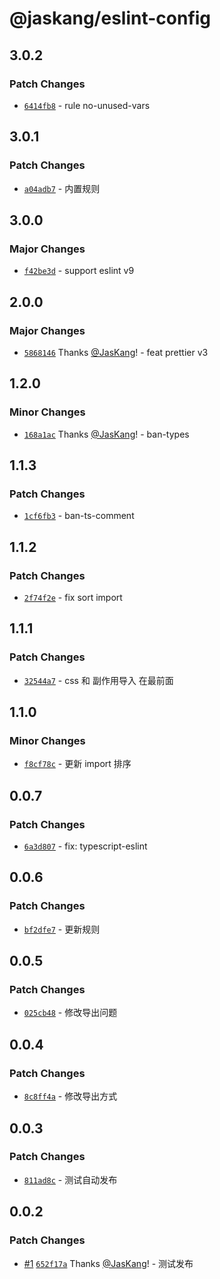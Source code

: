 # @jaskang/eslint-config

## 3.0.2

### Patch Changes

- [`6414fb8`](https://github.com/JasKang/config/commit/6414fb835c3b1791ef3af611b4aa50df48c1cc85) - rule no-unused-vars

## 3.0.1

### Patch Changes

- [`a04adb7`](https://github.com/JasKang/config/commit/a04adb72dee9b9a7e90e766f37b1cd292bbc1d48) - 内置规则

## 3.0.0

### Major Changes

- [`f42be3d`](https://github.com/JasKang/config/commit/f42be3d903d135666a2ba87b488334f3234051ca) - support eslint v9

## 2.0.0

### Major Changes

- [`5868146`](https://github.com/JasKang/config/commit/5868146b519e107b04482732f4d7061bc32aa1cd) Thanks [@JasKang](https://github.com/JasKang)! - feat prettier v3

## 1.2.0

### Minor Changes

- [`168a1ac`](https://github.com/JasKang/config/commit/168a1ac4b2e1b7293cab3efe23815b5ec3d635b9) Thanks [@JasKang](https://github.com/JasKang)! - ban-types

## 1.1.3

### Patch Changes

- [`1cf6fb3`](https://github.com/JasKang/config/commit/1cf6fb3eb14f3d5dfd66615905f3f3ad362b3e58) - ban-ts-comment

## 1.1.2

### Patch Changes

- [`2f74f2e`](https://github.com/JasKang/config/commit/2f74f2e73719112dc0cc57c6ff039808843c9baf) - fix sort import

## 1.1.1

### Patch Changes

- [`32544a7`](https://github.com/JasKang/config/commit/32544a77720346526633d15aebc31755ba5ccdf3) - css 和 副作用导入 在最前面

## 1.1.0

### Minor Changes

- [`f8cf78c`](https://github.com/JasKang/config/commit/f8cf78c12c3ecd2be727dd3b148fb8b8d2cf9d53) - 更新 import 排序

## 0.0.7

### Patch Changes

- [`6a3d807`](https://github.com/JasKang/config/commit/6a3d807a2bbab5e4520ba06374b2b451dc2a86a2) - fix: typescript-eslint

## 0.0.6

### Patch Changes

- [`bf2dfe7`](https://github.com/JasKang/config/commit/bf2dfe755681e24454b453d9a17449e26b42ca6e) - 更新规则

## 0.0.5

### Patch Changes

- [`025cb48`](https://github.com/JasKang/config/commit/025cb484651074003705649fc08ec2c856b18296) - 修改导出问题

## 0.0.4

### Patch Changes

- [`8c8ff4a`](https://github.com/JasKang/config/commit/8c8ff4a4fccbaade67a476ded0bab267ea0151bf) - 修改导出方式

## 0.0.3

### Patch Changes

- [`811ad8c`](https://github.com/JasKang/config/commit/811ad8c0d1fa81cf1e55437cd9da706e9517267c) - 测试自动发布

## 0.0.2

### Patch Changes

- [#1](https://github.com/JasKang/config/pull/1) [`652f17a`](https://github.com/JasKang/config/commit/652f17a4b11a0e5f4b8e729615cd6bef1b656c3a) Thanks [@JasKang](https://github.com/JasKang)! - 测试发布
